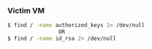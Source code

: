 ### Victim VM
```bash
$ find / -name authorized_keys 2> /dev/null
				OR
$ find / -name id_rsa 2> /dev/null
```